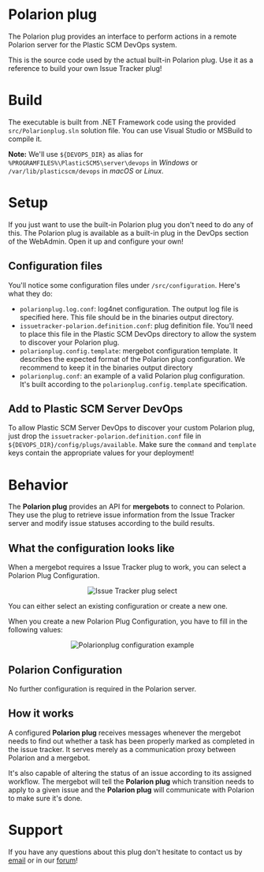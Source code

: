 # Polarion plug

The Polarion plug provides an interface to perform actions in a remote Polarion server
for the Plastic SCM DevOps system.

This is the source code used by the actual built-in Polarion plug. Use it as a reference
to build your own Issue Tracker plug!

# Build
The executable is built from .NET Framework code using the provided `src/Polarionplug.sln`
solution file. You can use Visual Studio or MSBuild to compile it.

**Note:** We'll use `${DEVOPS_DIR}` as alias for `%PROGRAMFILES%\PlasticSCM5\server\devops`
in *Windows* or `/var/lib/plasticscm/devops` in *macOS* or *Linux*.

# Setup
If you just want to use the built-in Polarion plug you don't need to do any of this.
The Polarion plug is available as a built-in plug in the DevOps section of the WebAdmin.
Open it up and configure your own!

## Configuration files
You'll notice some configuration files under `/src/configuration`. Here's what they do:
* `polarionplug.log.conf`: log4net configuration. The output log file is specified here. This file should be in the binaries output directory.
* `issuetracker-polarion.definition.conf`: plug definition file. You'll need to place this file in the Plastic SCM DevOps directory to allow the system to discover your Polarion plug.
* `polarionplug.config.template`: mergebot configuration template. It describes the expected format of the Polarion plug configuration. We recommend to keep it in the binaries output directory
* `polarionplug.conf`: an example of a valid Polarion plug configuration. It's built according to the `polarionplug.config.template` specification.

## Add to Plastic SCM Server DevOps
To allow Plastic SCM Server DevOps to discover your custom Polarion plug, just drop 
the `issuetracker-polarion.definition.conf` file in `${DEVOPS_DIR}/config/plugs/available`.
Make sure the `command` and `template` keys contain the appropriate values for
your deployment!

# Behavior
The **Polarion plug** provides an API for **mergebots** to connect to Polarion. They use
the plug to retrieve issue information from the Issue Tracker server and modify
issue statuses according to the build results.

## What the configuration looks like
When a mergebot requires a Issue Tracker plug to work, you can select a Polarion Plug Configuration.

<p align="center">
  <img alt="Issue Tracker plug select" src="https://raw.githubusercontent.com/mig42/polarionplug/master/doc/img/issuetracker-plug-select.png" />
</p>

You can either select an existing configuration or create a new one.

When you create a new Polarion Plug Configuration, you have to fill in the following values:

<p align="center">
  <img alt="Polarionplug configuration example"
       src="https://raw.githubusercontent.com/mig42/polarionplug/master/doc/img/configuration-example.png" />
</p>

## Polarion Configuration

No further configuration is required in the Polarion server.

## How it works
A configured **Polarion plug** receives messages whenever the mergebot needs to find
out whether a task has been properly marked as completed in the issue tracker. It
serves merely as a communication proxy between Polarion and a mergebot.

It's also capable of altering the status of an issue according to its assigned
workflow. The mergebot will tell the **Polarion plug** which transition needs to apply
to a given issue and the **Polarion plug** will communicate with Polarion to make sure
it's done.

# Support
If you have any questions about this plug don't hesitate to contact us by
[email](support@codicesoftware.com) or in our [forum](http://www.plasticscm.net)!
